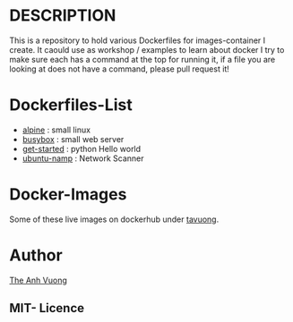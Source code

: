 DESCRIPTION
===========

This is a repository to hold various Dockerfiles for images-container I create.
It caould use as workshop / examples to learn about docker 
I try to make sure each has a command at the top for running it,
if a file you are looking at does not have a command, please
pull request it!

Dockerfiles-List
================
* [alpine](https://github.com/tavuong/workshop-dockerfiles/tree/master/alpine "linux-alpine") : small linux 
* [busybox](https://github.com/tavuong/workshop-dockerfiles/tree/master/busybox "busybox") : small web server  
* [get-started](https://github.com/tavuong/workshop-dockerfiles/tree/master/get-started "hello-world") : python Hello world
* [ubuntu-namp](https://github.com/tavuong/workshop-dockerfiles/tree/master/ubuntu-nmap) : Network Scanner

Docker-Images
==============
Some of these live images on dockerhub under [tavuong](https://hub.docker.com/u/tavuong/).

Author 
=======
[The Anh Vuong](https://sourceforge.net/projects/vuong-dcp/)

MIT- Licence
------------
